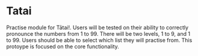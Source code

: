 # Tatai
Practise module for Tātai!. Users will be tested on their ability to correctly pronounce the numbers from 1 to 99. There will be two levels, 1 to 9, and 1 to 99. Users should be able to select which list they will practise from. This protoype is focused on the core functionality.
